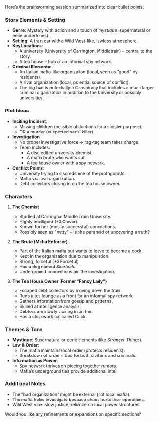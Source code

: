Here’s the brainstorming session summarized into clear bullet points:

### **Story Elements & Setting**  
- **Genre**: Mystery with action and a touch of *mystique* (supernatural or eerie undertones).  
- **Setting**: A train car with a Wild West-like, lawless atmosphere.  
- **Key Locations**:  
  - A university (University of Carrington, Middletrain) – central to the story.  
  - A tea house – hub of an informal spy network.  
- **Criminal Elements**:  
  - An Italian mafia-like organization (local, seen as "good" by residents).  
  - A rival organization (local, potential source of conflict).  
  - The big bad is potentially a Conspiracy that includes a much larger criminal organization in addition to the University or possibly universities. 

### **Plot Ideas**  
- **Inciting Incident**:  
  - Missing children (possible abductions for a sinister purpose).  
  - OR a murder (suspected serial killer).  
- **Investigation**:  
  - No proper investigative force → rag-tag team takes charge.  
  - Team includes:  
    - A discredited university chemist.  
    - A mafia brute who wants out.  
    - A tea house owner with a spy network.  
- **Conflict Points**:  
  - University trying to discredit one of the protagonists.  
  - Mafia vs. rival organization.  
  - Debt collectors closing in on the tea house owner.  

### **Characters**  
1. **The Chemist**  
   - Studied at Carrington Middle Train University.  
   - Highly intelligent (+3 Clever).  
   - Known for her (mostly successful) concoctions.  
   - Possibly seen as "nutty" – is she paranoid or uncovering a truth?  

2. **The Brute (Mafia Enforcer)**  
   - Part of the Italian mafia but wants to leave to become a cook.  
   - Kept in the organization due to manipulation.  
   - Strong, forceful (+3 Forceful).  
   - Has a dog named *Sherlock*.  
   - Underground connections aid the investigation.  

3. **The Tea House Owner (Former "Fancy Lady")**  
   - Escaped debt collectors by moving down the train.  
   - Runs a tea lounge as a front for an informal spy network.  
   - Gathers information from gossip and patterns.  
   - Skilled at intelligence analysis.  
   - Debtors are slowly closing in on her.  
   - Has a clockwork cat called Crick.

### **Themes & Tone**  
- **Mystique**: Supernatural or eerie elements (like *Stranger Things*).  
- **Law & Order**:  
  - The mafia maintains local order (protects residents).  
  - Breakdown of order = bad for both civilians and criminals.  
- **Information as Power**:  
  - Spy network thrives on piecing together rumors.  
  - Mafia’s underground ties provide additional intel.  

### **Additional Notes**  
- The "bad organization" might be external (not local mafia).  
- The mafia helps investigate because chaos hurts their operations.  
- Wild West vibe: slow justice, reliance on local power structures.  

Would you like any refinements or expansions on specific sections?
<!--stackedit_data:
eyJoaXN0b3J5IjpbMTIyNDgwNTMyNCwtMTMyOTE3NTg2LC01MT
M2NjYwNThdfQ==
-->